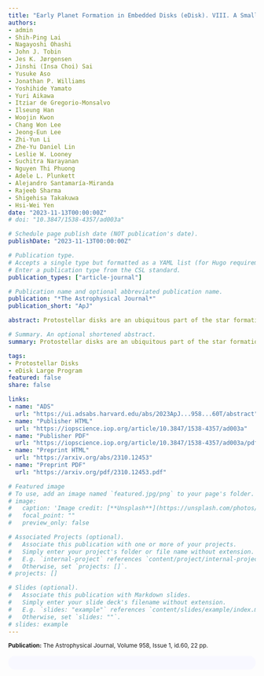 ```yaml
---
title: "Early Planet Formation in Embedded Disks (eDisk). VIII. A Small Protostellar Disk around the Extremely Low Mass and Young Class 0 Protostar IRAS 15398-3359"
authors:
- admin
- Shih-Ping Lai
- Nagayoshi Ohashi
- John J. Tobin
- Jes K. Jørgensen
- Jinshi (Insa Choi) Sai
- Yusuke Aso
- Jonathan P. Williams
- Yoshihide Yamato
- Yuri Aikawa
- Itziar de Gregorio-Monsalvo
- Ilseung Han
- Woojin Kwon
- Chang Won Lee
- Jeong-Eun Lee
- Zhi-Yun Li
- Zhe-Yu Daniel Lin
- Leslie W. Looney
- Suchitra Narayanan
- Nguyen Thi Phuong
- Adele L. Plunkett
- Alejandro Santamaría-Miranda
- Rajeeb Sharma
- Shigehisa Takakuwa
- Hsi-Wei Yen
date: "2023-11-13T00:00:00Z"
# doi: "10.3847/1538-4357/ad003a"

# Schedule page publish date (NOT publication's date).
publishDate: "2023-11-13T00:00:00Z"

# Publication type.
# Accepts a single type but formatted as a YAML list (for Hugo requirements).
# Enter a publication type from the CSL standard.
publication_types: ["article-journal"]

# Publication name and optional abbreviated publication name.
publication: "*The Astrophysical Journal*"
publication_short: "ApJ"

abstract: Protostellar disks are an ubiquitous part of the star formation process and the future sites of planet formation. As part of the Early Planet Formation in Embedded Disks large program, we present high angular resolution dust continuum (~40 mas) and molecular line (~150 mas) observations of the Class 0 protostar IRAS 15398-3359. The dust continuum is small, compact, and centrally peaked, while more extended dust structures are found in the outflow directions. We perform a 2D Gaussian fitting and find the deconvolved size and 2σ radius of the dust disk to be 4.5 × 2.8 au and 3.8 au, respectively. We estimate the gas+dust disk mass assuming optically thin continuum emission to be 0.6M J-1.8M J, indicating a very low mass disk. The CO isotopologues trace components of the outflows and inner envelope, while SO traces a compact, rotating disk-like component. Using several rotation curve fittings on the position-velocity diagram of the SO emission, the lower limits of the protostellar mass and gas disk radius are 0.022 M ⊙ and 31.2 au, respectively, from our Modified 2 single power-law fitting. A conservative upper limit of the protostellar mass is inferred to be 0.1 M ⊙. The protostellar mass accretion rate and the specific angular momentum at the protostellar disk edge are found to be in the range of (1.3-6.1) × 10-6 M ⊙ yr-1 and (1.2-3.8) × 10-4 km s-1 pc, respectively, with an age estimated between 0.4 × 104 yr and 7.5 × 104 yr. At this young age with no clear substructures in the disk, planet formation would likely not yet have started. This study highlights the importance of high-resolution observations and systematic fitting procedures when deriving dynamical properties of deeply embedded Class 0 protostars.

# Summary. An optional shortened abstract.
summary: Protostellar disks are an ubiquitous part of the star formation process and the future sites of planet formation. As part of the Early Planet Formation in Embedded Disks large program, we present high angular resolution dust continuum (~40 mas) and molecular line (~150 mas) observations of the Class 0 protostar IRAS 15398-3359.

tags:
- Protostellar Disks
- eDisk Large Program
featured: false
share: false

links:
- name: "ADS"
  url: "https://ui.adsabs.harvard.edu/abs/2023ApJ...958...60T/abstract"
- name: "Publisher HTML"
  url: "https://iopscience.iop.org/article/10.3847/1538-4357/ad003a"
- name: "Publisher PDF"
  url: "https://iopscience.iop.org/article/10.3847/1538-4357/ad003a/pdf"
- name: "Preprint HTML"
  url: "https://arxiv.org/abs/2310.12453"
- name: "Preprint PDF"
  url: "https://arxiv.org/pdf/2310.12453.pdf"

# Featured image
# To use, add an image named `featured.jpg/png` to your page's folder. 
# image:
#   caption: 'Image credit: [**Unsplash**](https://unsplash.com/photos/jdD8gXaTZsc)'
#   focal_point: ""
#   preview_only: false

# Associated Projects (optional).
#   Associate this publication with one or more of your projects.
#   Simply enter your project's folder or file name without extension.
#   E.g. `internal-project` references `content/project/internal-project/index.md`.
#   Otherwise, set `projects: []`.
# projects: []

# Slides (optional).
#   Associate this publication with Markdown slides.
#   Simply enter your slide deck's filename without extension.
#   E.g. `slides: "example"` references `content/slides/example/index.md`.
#   Otherwise, set `slides: ""`.
# slides: example
---
```


<!-- Add the publication's **full text** or **supplementary notes** here. You can use rich formatting such as including [code, math, and images](https://docs.hugoblox.com/content/writing-markdown-latex/). -->
<sup>**Publication:** The Astrophysical Journal, Volume 958, Issue 1, id.60, 22 pp.</sup>

<html>
  <style>
    section {
        background: light-dark(ghostwhite, darkslategray);
        color: black;
        border-radius: 1em;
        padding: 1em;
        left: 50% }
    #inner {
        display: inline-block;
        display: flex;
        align-items: center;
        justify-content: center }
  </style>
  <section>
    <div id="inner">
      <script type='text/javascript' src='https://d1bxh8uas1mnw7.cloudfront.net/assets/embed.js'></script>
        <span style="float:center"; 
          class="__dimensions_badge_embed__" 
          data-doi="10.3847/1538-4357/ad003a" 
          data-hide-zero-citations="false" 
          data-legend="always">
        </span>
      <script async src="https://badge.dimensions.ai/badge.js" charset="utf-8"></script>
    </div>
  </section>